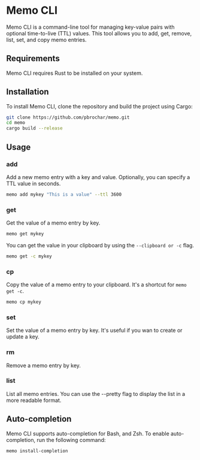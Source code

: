# Memo CLI

Memo CLI is a command-line tool for managing key-value pairs with optional time-to-live (TTL) values. This tool allows you to add, get, remove, list, set, and copy memo entries.

## Requirements

Memo CLI requires Rust to be installed on your system.

## Installation

To install Memo CLI, clone the repository and build the project using Cargo:

```sh
git clone https://github.com/pbrochar/memo.git
cd memo
cargo build --release
```

## Usage

### add

Add a new memo entry with a key and value. Optionally, you can specify a TTL value in seconds.

```sh
memo add mykey "This is a value" --ttl 3600
```

### get

Get the value of a memo entry by key.

```sh
memo get mykey
```

You can get the value in your clipboard by using the `--clipboard or -c` flag.

```sh
memo get -c mykey
```

### cp

Copy the value of a memo entry to your clipboard.
It's a shortcut for `memo get -c`.
```sh
memo cp mykey
```

### set

Set the value of a memo entry by key.
It's useful if you wan to create or update a key.


### rm

Remove a memo entry by key.

### list

List all memo entries.
You can use the --pretty flag to display the list in a more readable format.

## Auto-completion

Memo CLI supports auto-completion for Bash, and Zsh. To enable auto-completion, run the following command:

```sh
memo install-completion
```

